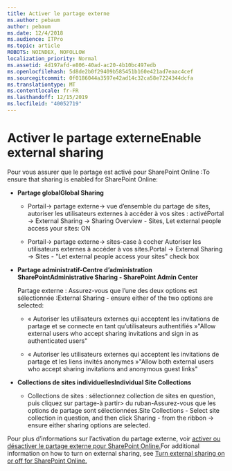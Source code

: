 ```yaml
---
title: Activer le partage externe
ms.author: pebaum
author: pebaum
ms.date: 12/4/2018
ms.audience: ITPro
ms.topic: article
ROBOTS: NOINDEX, NOFOLLOW
localization_priority: Normal
ms.assetid: 4d197afd-e806-40ad-ac20-4b10bc497edb
ms.openlocfilehash: 5d8de2b0f29409b585451b160e421ad7eaac4cef
ms.sourcegitcommit: 0f0186044a3597e42ad14c32ca58e7224344dcfa
ms.translationtype: MT
ms.contentlocale: fr-FR
ms.lasthandoff: 12/15/2019
ms.locfileid: "40052719"
---
```

# <a name="enable-external-sharing"></a><span data-ttu-id="4bce6-102">Activer le partage externe</span><span class="sxs-lookup"><span data-stu-id="4bce6-102">Enable external sharing</span></span>

 <span data-ttu-id="4bce6-103">Pour vous assurer que le partage est activé pour SharePoint Online :</span><span class="sxs-lookup"><span data-stu-id="4bce6-103">To ensure that sharing is enabled for SharePoint Online:</span></span>
  
- <span data-ttu-id="4bce6-104">**Partage global**</span><span class="sxs-lookup"><span data-stu-id="4bce6-104">**Global Sharing**</span></span>
    
  - <span data-ttu-id="4bce6-105">Portail-\> partage externe-\> vue d’ensemble du partage de sites, autoriser les utilisateurs externes à accéder à vos sites : activé</span><span class="sxs-lookup"><span data-stu-id="4bce6-105">Portal -\> External Sharing -\> Sharing Overview - Sites, Let external people access your sites: ON</span></span>
    
  - <span data-ttu-id="4bce6-106">Portail-\> partage externe-\> sites-case à cocher Autoriser les utilisateurs externes à accéder à vos sites.</span><span class="sxs-lookup"><span data-stu-id="4bce6-106">Portal -\> External Sharing -\> Sites - "Let external people access your sites" check box</span></span>
    
- <span data-ttu-id="4bce6-107">**Partage administratif-Centre d’administration SharePoint**</span><span class="sxs-lookup"><span data-stu-id="4bce6-107">**Administrative Sharing - SharePoint Admin Center**</span></span>
    
    <span data-ttu-id="4bce6-108">Partage externe : Assurez-vous que l’une des deux options est sélectionnée :</span><span class="sxs-lookup"><span data-stu-id="4bce6-108">External Sharing - ensure either of the two options are selected:</span></span>
    
  - <span data-ttu-id="4bce6-109">« Autoriser les utilisateurs externes qui acceptent les invitations de partage et se connecte en tant qu’utilisateurs authentifiés »</span><span class="sxs-lookup"><span data-stu-id="4bce6-109">"Allow external users who accept sharing invitations and sign in as authenticated users"</span></span>
    
  - <span data-ttu-id="4bce6-110">« Autoriser les utilisateurs externes qui acceptent les invitations de partage et les liens invités anonymes »</span><span class="sxs-lookup"><span data-stu-id="4bce6-110">"Allow both external users who accept sharing invitations and anonymous guest links"</span></span>
    
- <span data-ttu-id="4bce6-111">**Collections de sites individuelles**</span><span class="sxs-lookup"><span data-stu-id="4bce6-111">**Individual Site Collections**</span></span>
    
  - <span data-ttu-id="4bce6-112">Collections de sites : sélectionnez collection de sites en question, puis cliquez sur partage-à partir\> du ruban-Assurez-vous que les options de partage sont sélectionnées.</span><span class="sxs-lookup"><span data-stu-id="4bce6-112">Site Collections - Select site collection in question, and then click Sharing - from the ribbon -\> ensure either sharing options are selected.</span></span>
    
<span data-ttu-id="4bce6-113">Pour plus d’informations sur l’activation du partage externe, voir [activer ou désactiver le partage externe pour SharePoint Online.](https://go.microsoft.com/fwlink/?linkid=2047681&amp;clcid=0x409)</span><span class="sxs-lookup"><span data-stu-id="4bce6-113">For additional information on how to turn on external sharing, see [Turn external sharing on or off for SharePoint Online.](https://go.microsoft.com/fwlink/?linkid=2047681&amp;clcid=0x409)</span></span>
  


